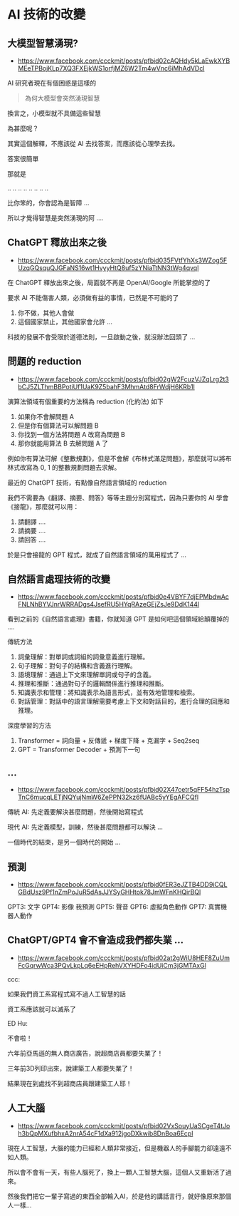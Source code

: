 # AI 技術的改變

## 大模型智慧湧現?

* https://www.facebook.com/ccckmit/posts/pfbid02cAQHdy5kLaEwkXYBMEeTPBojKLp7XQ3FXEjkWS1orfjMZ6W2Tm4wVnc6iMhAdVDcl

AI 研究者現在有個困惑是這樣的

> 為何大模型會突然湧現智慧

換言之，小模型就不具備這些智慧

為甚麼呢？

其實這個解釋，不應該從 AI 去找答案，而應該從心理學去找。

答案很簡單

那就是

..
..
..
..
..
..
..
..

比你笨的，你會認為是智障 ...

所以才覺得智慧是突然湧現的阿 ....

## ChatGPT 釋放出來之後

* https://www.facebook.com/ccckmit/posts/pfbid035FVtfYhXs3WZog5FUzqGQsquQJGFaNS16wt1HvyyHtQ8uf5zYNiaTtNN3tWg4qvql

在 ChatGPT 釋放出來之後，局面就不再是 OpenAI/Google 所能掌控的了

要求 AI 不能傷害人類，必須做有益的事情，已然是不可能的了

1. 你不做，其他人會做
2. 這個國家禁止，其他國家會允許 ...

科技的發展不會受限於道德法則，一旦啟動之後，就沒辦法回頭了 ...

## 問題的 reduction

* https://www.facebook.com/ccckmit/posts/pfbid02gW2FcuzVJZqLrg2t3bCJ5ZLThmBBPotiUf1UaK9Z5bahF3MhmAtd8FrWdjH6KRb1l

演算法領域有個重要的方法稱為 reduction (化約法) 如下

1. 如果你不會解問題 A
2. 但是你有個算法可以解問題 B
3. 你找到一個方法將問題 A 改寫為問題 B
4. 那你就能用算法 B 去解問題 A 了

例如你有算法可解《整數規劃》，但是不會解《布林式滿足問題》，那麼就可以將布林式改寫為 0, 1 的整數規劃問題去求解。

最近的 ChatGPT 技術，有點像自然語言領域的 reduction

我們不需要為《翻譯、摘要、問答》等等主題分別寫程式，因為只要你的 AI 學會《接龍》，那麼就可以用：

1. 請翻譯 ....
2. 請摘要 ....
3. 請回答 ....

於是只會接龍的 GPT 程式，就成了自然語言領域的萬用程式了 ...

## 自然語言處理技術的改變

* https://www.facebook.com/ccckmit/posts/pfbid0e4VBYF7djEPMbdwAcFNLNhBYVJnrWRRADgs4JsefRU5HYqRAzeGEjZsJe9DdK144l

看到之前的《自然語言處理》書籍，你就知道 GPT 是如何吧這個領域給顛覆掉的 ....

傳統方法

1. 詞彙理解：對單詞或詞組的詞彙意義進行理解。
2. 句子理解：對句子的結構和含義進行理解。
3. 語境理解：通過上下文來理解單詞或句子的含義。
4. 推理和推斷：通過對句子的邏輯關係進行推理和推斷。
5. 知識表示和管理：將知識表示為語言形式，並有效地管理和檢索。
6. 對話管理：對話中的語言理解需要考慮上下文和對話目的，進行合理的回應和推理。

深度學習的方法

1. Transformer = 詞向量 + 反傳遞 + 梯度下降 + 克漏字 + Seq2seq
2. GPT = Transformer Decoder + 預測下一句

## ...

* https://www.facebook.com/ccckmit/posts/pfbid02X47cetr5qFF54hzTspTnC6mucqLETjNQYujNmW6ZePPN32kz6fUABc5yYEgAFCQfl

傳統 AI:  先定義要解決甚麼問題，然後開始寫程式

現代 AI:  先定義模型，訓練，然後甚麼問題都可以解決 ...

一個時代的結束，是另一個時代的開始 ...

## 預測

* https://www.facebook.com/ccckmit/posts/pfbid0fER3eJZTB4DD9iCQLGBdUsz9Pf1nZmPoJuR5dAsJJYSyGHHtok78JmWFnKHQirBQl

GPT3: 文字
GPT4: 影像
我預測
GPT5: 聲音
GPT6: 虛擬角色動作
GPT7: 真實機器人動作

## ChatGPT/GPT4 會不會造成我們都失業 ...

* https://www.facebook.com/ccckmit/posts/pfbid02at2gWiU8HEF8ZuUmFcGqrwWca3PQvLkpLq6eEHpRehVXYHDFo4idUiCm3jGMTAxGl

ccc:

如果我們資工系寫程式寫不過人工智慧的話

資工系應該就可以滅系了

ED Hu:

不會啦！

六年前亞馬遜的無人商店廣告，說超商店員都要失業了！

三年前3D列印出來，說建築工人都要失業了！

結果現在到處找不到超商店員跟建築工人耶！

## 人工大腦

* https://www.facebook.com/ccckmit/posts/pfbid02VxSouyUaSCgeT4tJoh3bQpMXufbhxA2nrA54cF1dXa912jgoDXkwib8DnBoa6Ecpl

現在人工智慧，大腦的能力已經和人類非常接近，但是機器人的手腳能力卻遠遠不如人類。

所以會不會有一天，有些人腦死了，換上一顆人工智慧大腦，這個人又重新活了過來。

然後我們把它一輩子寫過的東西全部輸入AI，於是他的講話言行，就好像原來那個人一樣…